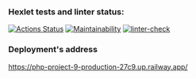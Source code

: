 ### Hexlet tests and linter status:
[![Actions Status](https://github.com/max9680/php-project-9/workflows/hexlet-check/badge.svg)](https://github.com/max9680/php-project-9/actions)
[![Maintainability](https://api.codeclimate.com/v1/badges/bce82382d3d105d98f7b/maintainability)](https://codeclimate.com/github/max9680/php-project-9/maintainability)
[![linter-check](https://github.com/max9680/php-project-9/actions/workflows/linter-check.yml/badge.svg)](https://github.com/max9680/php-project-9/actions/workflows/linter-check.yml)

### Deployment's address
https://php-project-9-production-27c9.up.railway.app/

